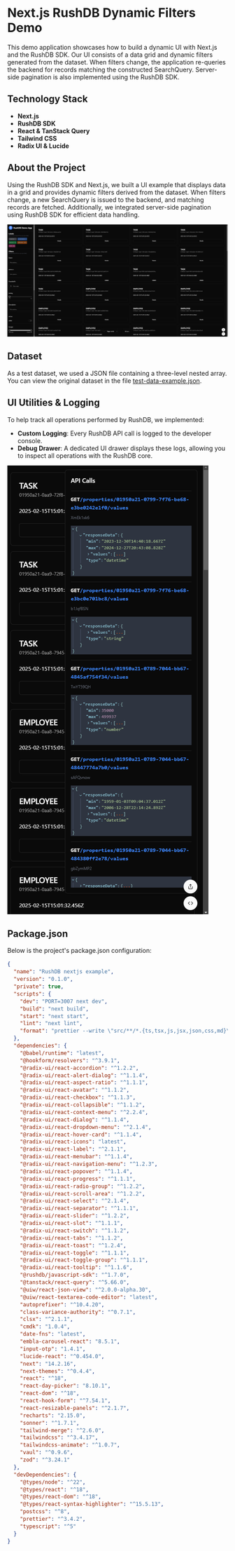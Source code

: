# Next.js RushDB Dynamic Filters Demo

This demo application showcases how to build a dynamic UI with Next.js and the RushDB SDK.
Our UI consists of a data grid and dynamic filters generated from the dataset.
When filters change, the application re-queries the backend for records matching the constructed SearchQuery.
Server-side pagination is also implemented using the RushDB SDK.

## Technology Stack

- **Next.js**
- **RushDB SDK**
- **React & TanStack Query**
- **Tailwind CSS**
- **Radix UI & Lucide**

## About the Project

Using the RushDB SDK and Next.js, we built a UI example that displays data in a grid and provides dynamic filters derived from the dataset.
When filters change, a new SearchQuery is issued to the backend, and matching records are fetched.
Additionally, we integrated server-side pagination using RushDB SDK for efficient data handling.

![Demo preview image](./example-assets/demo-preview.png)

## Dataset

As a test dataset, we used a JSON file containing a three-level nested array. You can view the original dataset in the file [test-data-example.json](./src/dataset/test-data-example.json).

## UI Utilities & Logging

To help track all operations performed by RushDB, we implemented:

- **Custom Logging**: Every RushDB API call is logged to the developer console.
- **Debug Drawer**: A dedicated UI drawer displays these logs, allowing you to inspect all operations with the RushDB core.

![Debug drawer](./example-assets/debug-drawer.png)

## Package.json

Below is the project's package.json configuration:

```json
{
  "name": "RushDB nextjs example",
  "version": "0.1.0",
  "private": true,
  "scripts": {
    "dev": "PORT=3007 next dev",
    "build": "next build",
    "start": "next start",
    "lint": "next lint",
    "format": "prettier --write \"src/**/*.{ts,tsx,js,jsx,json,css,md}\""
  },
  "dependencies": {
    "@babel/runtime": "latest",
    "@hookform/resolvers": "^3.9.1",
    "@radix-ui/react-accordion": "^1.2.2",
    "@radix-ui/react-alert-dialog": "^1.1.4",
    "@radix-ui/react-aspect-ratio": "^1.1.1",
    "@radix-ui/react-avatar": "^1.1.2",
    "@radix-ui/react-checkbox": "^1.1.3",
    "@radix-ui/react-collapsible": "^1.1.2",
    "@radix-ui/react-context-menu": "^2.2.4",
    "@radix-ui/react-dialog": "^1.1.4",
    "@radix-ui/react-dropdown-menu": "^2.1.4",
    "@radix-ui/react-hover-card": "^1.1.4",
    "@radix-ui/react-icons": "latest",
    "@radix-ui/react-label": "^2.1.1",
    "@radix-ui/react-menubar": "^1.1.4",
    "@radix-ui/react-navigation-menu": "^1.2.3",
    "@radix-ui/react-popover": "^1.1.4",
    "@radix-ui/react-progress": "^1.1.1",
    "@radix-ui/react-radio-group": "^1.2.2",
    "@radix-ui/react-scroll-area": "^1.2.2",
    "@radix-ui/react-select": "^2.1.4",
    "@radix-ui/react-separator": "^1.1.1",
    "@radix-ui/react-slider": "^1.2.2",
    "@radix-ui/react-slot": "^1.1.1",
    "@radix-ui/react-switch": "^1.1.2",
    "@radix-ui/react-tabs": "^1.1.2",
    "@radix-ui/react-toast": "^1.2.4",
    "@radix-ui/react-toggle": "^1.1.1",
    "@radix-ui/react-toggle-group": "^1.1.1",
    "@radix-ui/react-tooltip": "^1.1.6",
    "@rushdb/javascript-sdk": "^1.7.0",
    "@tanstack/react-query": "^5.66.0",
    "@uiw/react-json-view": "^2.0.0-alpha.30",
    "@uiw/react-textarea-code-editor": "latest",
    "autoprefixer": "^10.4.20",
    "class-variance-authority": "^0.7.1",
    "clsx": "^2.1.1",
    "cmdk": "1.0.4",
    "date-fns": "latest",
    "embla-carousel-react": "8.5.1",
    "input-otp": "1.4.1",
    "lucide-react": "^0.454.0",
    "next": "14.2.16",
    "next-themes": "^0.4.4",
    "react": "^18",
    "react-day-picker": "8.10.1",
    "react-dom": "^18",
    "react-hook-form": "^7.54.1",
    "react-resizable-panels": "^2.1.7",
    "recharts": "2.15.0",
    "sonner": "^1.7.1",
    "tailwind-merge": "^2.6.0",
    "tailwindcss": "^3.4.17",
    "tailwindcss-animate": "^1.0.7",
    "vaul": "^0.9.6",
    "zod": "^3.24.1"
  },
  "devDependencies": {
    "@types/node": "^22",
    "@types/react": "^18",
    "@types/react-dom": "^18",
    "@types/react-syntax-highlighter": "^15.5.13",
    "postcss": "^8",
    "prettier": "^3.4.2",
    "typescript": "^5"
  }
}
```
